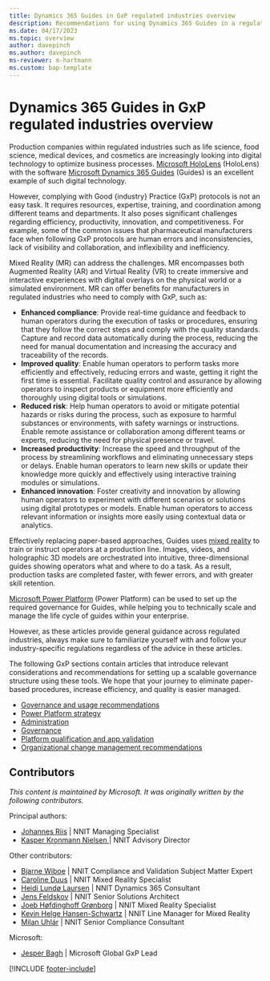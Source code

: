 ```yaml
---
title: Dynamics 365 Guides in GxP regulated industries overview
description: Recommendations for using Dynamics 365 Guides in a regulated industry.
ms.date: 04/17/2023
ms.topic: overview
author: davepinch
ms.author: davepinch
ms-reviewer: m-hartmann
ms.custom: bap-template
---
```


# Dynamics 365 Guides in GxP regulated industries overview

Production companies within regulated industries such as life science, food science, medical devices, and cosmetics are increasingly looking into digital technology to optimize business processes. [Microsoft HoloLens](/hololens) (HoloLens) with the software [Microsoft Dynamics 365 Guides](../index.md) (Guides) is an excellent example of such digital technology.

However, complying with Good {industry} Practice (GxP) protocols is not an easy task. It requires resources, expertise, training, and coordination among different teams and departments. It also poses significant challenges regarding efficiency, productivity, innovation, and competitiveness. For example, some of the common issues that pharmaceutical manufacturers face when following GxP protocols are human errors and inconsistencies, lack of visibility and collaboration, and inflexibility and inefficiency.

Mixed Reality (MR) can address the challenges. MR encompasses both Augmented Reality (AR) and Virtual Reality (VR) to create immersive and interactive experiences with digital overlays on the physical world or a simulated environment. MR can offer benefits for manufacturers in regulated industries who need to comply with GxP, such as:

- **Enhanced compliance**: Provide real-time guidance and feedback to human operators during the execution of tasks or procedures, ensuring that they follow the correct steps and comply with the quality standards. Capture and record data automatically during the process, reducing the need for manual documentation and increasing the accuracy and traceability of the records.
- **Improved quality**: Enable human operators to perform tasks more efficiently and effectively, reducing errors and waste, getting it right the first time is essential. Facilitate quality control and assurance by allowing operators to inspect products or equipment more efficiently and thoroughly using digital tools or simulations.
- **Reduced risk**: Help human operators to avoid or mitigate potential hazards or risks during the process, such as exposure to harmful substances or environments, with safety warnings or instructions. Enable remote assistance or collaboration among different teams or experts, reducing the need for physical presence or travel.
- **Increased productivity**: Increase the speed and throughput of the process by streamlining workflows and eliminating unnecessary steps or delays. Enable human operators to learn new skills or update their knowledge more quickly and effectively using interactive training modules or simulations.
- **Enhanced innovation**: Foster creativity and innovation by allowing human operators to experiment with different scenarios or solutions using digital prototypes or models. Enable human operators to access relevant information or insights more easily using contextual data or analytics.

Effectively replacing paper-based approaches, Guides uses [mixed reality](/training/modules/intro-to-mixed-reality) to train or instruct operators at a production line. Images, videos, and holographic 3D models are orchestrated into intuitive, three-dimensional guides showing operators what and where to do a task. As a result, production tasks are completed faster, with fewer errors, and with greater skill retention.

[Microsoft Power Platform](https://powerplatform.microsoft.com/what-is-power-platform/) (Power Platform) can be used to set up the required governance for Guides, while helping you to technically scale and manage the life cycle of guides within your enterprise.

However, as these articles provide general guidance across regulated industries, always make sure to familiarize yourself with and follow your industry-specific regulations regardless of the advice in these articles.

The following GxP sections contain articles that introduce relevant considerations and recommendations for setting up a scalable governance structure using these tools. We hope that your journey to eliminate paper-based procedures, increase efficiency, and quality is easier managed.

- [Governance and usage recommendations](govern-guides-through-power-platform-environments-and-power-apps.md)
- [Power Platform strategy](strategy-for-existing-power-platform-engagement-and-guides-deployment.md)
- [Administration](administration.md)
- [Governance](anchor-guides-content-through-qr-codes-and-embed-deep-links.md)
- [Platform qualification and app validation](platform-qualification-app-validation.md)
- [Organizational change management recommendations](recommendations-org-change-management.md)

## Contributors

*This content is maintained by Microsoft. It was originally written by the following contributors.*

Principal authors:

- [Johannes Riis](https://www.linkedin.com/in/johannesriis/) | NNIT Managing Specialist
- [Kasper Kronmann Nielsen ](https://www.linkedin.com/in/kasperkronmannnielsen/) | NNIT Advisory Director

Other contributors:

- [Bjarne Wiboe](https://www.linkedin.com/in/bjarne-wiboe-302b041/) | NNIT Compliance and Validation Subject Matter Expert
- [Caroline Duus](https://www.linkedin.com/in/caroline-duus-23041a124/) | NNIT Mixed Reality Specialist
- [Heidi Lundø Laursen](https://www.linkedin.com/in/heidi-lund%C3%B8-laursen-139032150/) | NNIT Dynamics 365 Consultant
- [Jens Feldskov](https://www.linkedin.com/in/jens-feldskov/) | NNIT Senior Solutions Architect
- [Joeb Høfdinghoff Grønborg](https://www.linkedin.com/in/joeb-h%C3%B8fdinghoff-gr%C3%B8nborg-b7429333/) | NNIT Mixed Reality Specialist  
- [Kevin Helge Hansen-Schwartz](https://www.linkedin.com/in/kevinhhschwartz/) | NNIT Line Manager for Mixed Reality
- [Milan Uhlár](https://www.linkedin.com/in/milan-uhl%C3%A1r-56341246/) | NNIT Senior Compliance Consultant

Microsoft:

- [Jesper Bagh](https://www.linkedin.com/in/jesperbagh/) | Microsoft Global GxP Lead

[!INCLUDE [footer-include](../../includes/footer-banner.md)]
